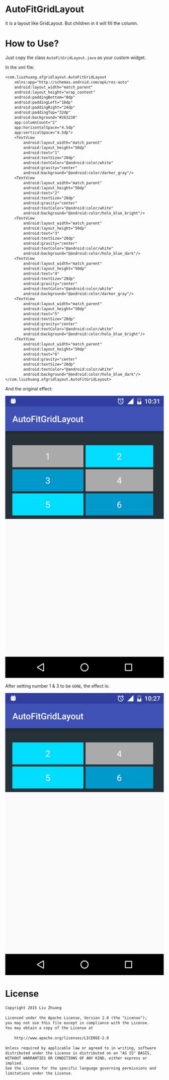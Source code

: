 # AutoFitGridLayout
It is a layout like GridLayout. But children in it will fill the column.

# How to Use?
Just copy the class `AutoFitGridLayout.java` as your custom widget.

In the xml file:

    <com.liuzhuang.afgridlayout.AutoFitGridLayout
        xmlns:app="http://schemas.android.com/apk/res-auto"
        android:layout_width="match_parent"
        android:layout_height="wrap_content"
        android:paddingBottom="8dp"
        android:paddingLeft="16dp"
        android:paddingRight="24dp"
        android:paddingTop="32dp"
        android:background="#263238"
        app:columnCount="2"
        app:horizontalSpace="4.5dp"
        app:verticalSpace="4.5dp">
        <TextView
            android:layout_width="match_parent"
            android:layout_height="50dp"
            android:text="1"
            android:textSize="20dp"
            android:textColor="@android:color/white"
            android:gravity="center"
            android:background="@android:color/darker_gray"/>
        <TextView
            android:layout_width="match_parent"
            android:layout_height="50dp"
            android:text="2"
            android:textSize="20dp"
            android:gravity="center"
            android:textColor="@android:color/white"
            android:background="@android:color/holo_blue_bright"/>
        <TextView
            android:layout_width="match_parent"
            android:layout_height="50dp"
            android:text="3"
            android:textSize="20dp"
            android:gravity="center"
            android:textColor="@android:color/white"
            android:background="@android:color/holo_blue_dark"/>
        <TextView
            android:layout_width="match_parent"
            android:layout_height="50dp"
            android:text="4"
            android:textSize="20dp"
            android:gravity="center"
            android:textColor="@android:color/white"
            android:background="@android:color/darker_gray"/>
        <TextView
            android:layout_width="match_parent"
            android:layout_height="50dp"
            android:text="5"
            android:textSize="20dp"
            android:gravity="center"
            android:textColor="@android:color/white"
            android:background="@android:color/holo_blue_bright"/>
        <TextView
            android:layout_width="match_parent"
            android:layout_height="50dp"
            android:text="6"
            android:gravity="center"
            android:textSize="20dp"
            android:textColor="@android:color/white"
            android:background="@android:color/holo_blue_dark"/>
    </com.liuzhuang.afgridlayout.AutoFitGridLayout>
 
And the original effect:

![before](./before.png)

After setting number 1 & 3 to be `GONE`, the effect is:

![after](./after.png)

# License

	Copyright 2015 Liu Zhuang

	Licensed under the Apache License, Version 2.0 (the "License");
	you may not use this file except in compliance with the License.
	You may obtain a copy of the License at

   		http://www.apache.org/licenses/LICENSE-2.0

	Unless required by applicable law or agreed to in writing, software
	distributed under the License is distributed on an "AS IS" BASIS,
	WITHOUT WARRANTIES OR CONDITIONS OF ANY KIND, either express or implied.
	See the License for the specific language governing permissions and
	limitations under the License.
